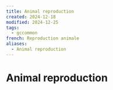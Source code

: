 ```yaml
---
title: Animal reproduction
created: 2024-12-18
modified: 2024-12-25
tags:
  - gccommon
french: Reproduction animale
aliases:
  - Animal reproduction
---
```

# Animal reproduction
